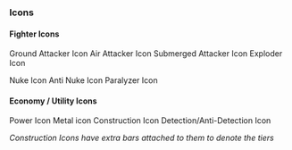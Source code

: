 ### Icons

#### Fighter Icons

Ground Attacker Icon
Air Attacker Icon
Submerged Attacker Icon
Exploder Icon

Nuke Icon
Anti Nuke Icon
Paralyzer Icon

#### Economy / Utility Icons

Power Icon
Metal icon
Construction Icon
Detection/Anti-Detection Icon


*Construction Icons have extra bars attached to them to denote the tiers*
